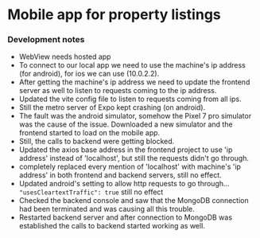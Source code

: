 # Mobile app for property listings

### Development notes
* WebView needs hosted app
* To connect to our local app we need to use the machine's ip address (for android), for ios we can use (10.0.2.2).
* After getting the machine's ip address we need to update the frontend server as well to listen to requests coming to the ip address.
* Updated the vite config file to listen to requests coming from all ips.
* Still the metro server of Expo kept crashing (on android).
* The fault was the android simulator, somehow the Pixel 7 pro simulator was the cause of the issue. Downloaded a new simulator and the frontend started to load on the mobile app.
* Still, the calls to backend were getting blocked.
* Updated the axios base address in the frontend project to use 'ip address' instead of 'localhost', but still the requests didn't go through.
* completely replaced every mention of 'localhost' with machine's 'ip address' in both frontend and backend servers, still no effect.
* Updated android's setting to allow http requests to go through...
            `"usesCleartextTraffic": true`
still no effect
* Checked the backend console and saw that the MongoDB connection had been terminated and was causing all this trouble.
* Restarted backend server and after connection to MongoDB was established the calls to backend started working as well.
